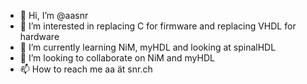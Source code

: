 - 👋 Hi, I’m @aasnr
- 👀 I’m interested in replacing C for firmware and replacing VHDL for hardware
- 🌱 I’m currently learning NiM, myHDL and looking at spinalHDL
- 💞️ I’m looking to collaborate on NiM and myHDL 
- 📫 How to reach me aa ät snr.ch

<!---
aasnr/aasnr is a ✨ special ✨ repository because its `README.md` (this file) appears on your GitHub profile.
You can click the Preview link to take a look at your changes.
--->

